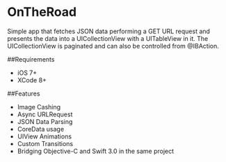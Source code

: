 # OnTheRoad

Simple app that fetches JSON data performing a GET URL request and presents the data into a UICollectionView with a UITableView in it.
The UICollectionView is paginated and can also be controlled from @IBAction.

##Requirements

- iOS 7+
- XCode 8+

##Features

- Image Cashing
- Async URLRequest
- JSON Data Parsing
- CoreData usage
- UIView Animations
- Custom Transitions
- Bridging Objective-C and Swift 3.0 in the same project
